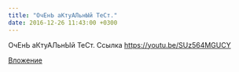 ```yaml
---
title: "ОчЕнЬ аКтуАЛьнЫй ТеСт."
date: 2016-12-26 11:43:00 +0300
---
```


ОчЕнЬ аКтуАЛьнЫй ТеСт.
Ссылка
https://youtu.be/SUz564MGUCY

[Вложение](https://youtu.be/SUz564MGUCY)
